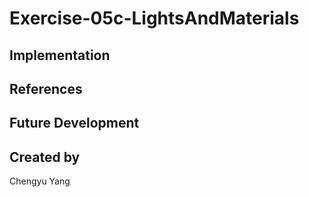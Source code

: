 # Exercise-05c-LightsAndMaterials


## Implementation

## References

## Future Development

## Created by
Chengyu Yang